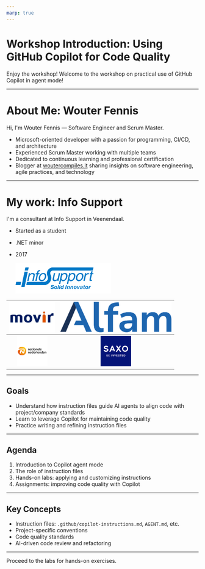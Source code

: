 ```yaml
---
marp: true
---
```


# Workshop Introduction: Using GitHub Copilot for Code Quality

Enjoy the workshop!
Welcome to the workshop on practical use of GitHub Copilot in agent mode!

---

# About Me: Wouter Fennis

Hi, I'm Wouter Fennis — Software Engineer and Scrum Master.

- Microsoft-oriented developer with a passion for programming, CI/CD, and architecture
- Experienced Scrum Master working with multiple teams
- Dedicated to continuous learning and professional certification
- Blogger at [woutercompiles.it](https://www.woutercompiles.it) sharing insights on software engineering, agile practices, and technology

---

# My work: Info Support

I'm a consultant at Info Support in Veenendaal.

- Started as a student
- .NET minor
- 2017

  <img src="./images/info%20support.webp" alt="Info Support" height="80">

|   <img src="./images/movir.webp" alt="Movir" height="80"> |   <img src="./images/alfam.png" alt="Alfam" height="80"> |
|:---:|:---:|
|   <img src="./images/nn.png" alt="NN" height="80"> |   <img src="./images/saxo.png" alt="Saxo" height="80"> |

---

## Goals
- Understand how instruction files guide AI agents to align code with project/company standards
- Learn to leverage Copilot for maintaining code quality
- Practice writing and refining instruction files

---

## Agenda
1. Introduction to Copilot agent mode
2. The role of instruction files
3. Hands-on labs: applying and customizing instructions
4. Assignments: improving code quality with Copilot

---

## Key Concepts
- Instruction files: `.github/copilot-instructions.md`, `AGENT.md`, etc.
- Project-specific conventions
- Code quality standards
- AI-driven code review and refactoring

---

Proceed to the labs for hands-on exercises.